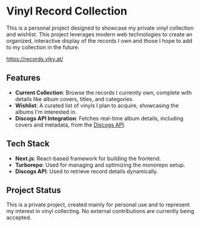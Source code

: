 # Vinyl Record Collection

This is a personal project designed to showcase my private vinyl collection and wishlist. This project leverages modern web technologies to create an organized, interactive display of the records I own and those I hope to add to my collection in the future.

https://records.viky.at/

## Features

- **Current Collection**: Browse the records I currently own, complete with details like album covers, titles, and categories.
- **Wishlist**: A curated list of vinyls I plan to acquire, showcasing the albums I'm interested in.
- **Discogs API Integration**: Fetches real-time album details, including covers and metadata, from the [Discogs API](https://www.discogs.com/).

## Tech Stack

- **Next.js**: React-based framework for building the frontend.
- **Turborepo**: Used for managing and optimizing the monorepo setup.
- **Discogs API**: Used to retrieve record details dynamically.

## Project Status

This is a private project, created mainly for personal use and to represent my interest in vinyl collecting. No external contributions are currently being accepted.
